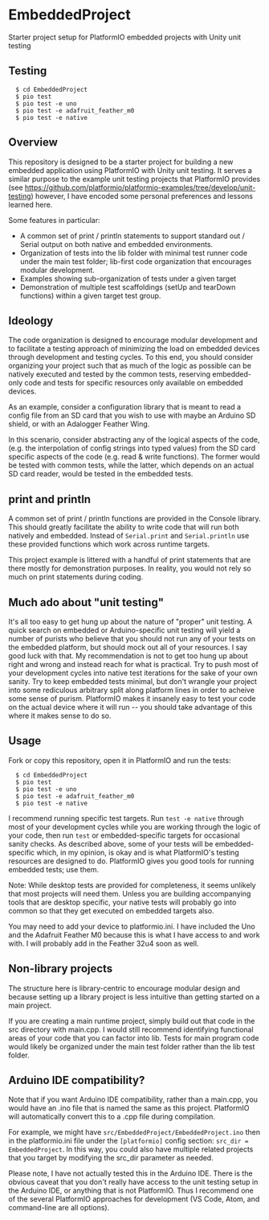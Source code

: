 # EmbeddedProject

Starter project setup for PlatformIO embedded projects with Unity unit testing


## Testing

```
  $ cd EmbeddedProject
  $ pio test
  $ pio test -e uno
  $ pio test -e adafruit_feather_m0
  $ pio test -e native
```

## Overview

This repository is designed to be a starter project for building a new
embedded application using PlatformIO with Unity unit testing. It serves a
similar purpose to the example unit testing projects that PlatformIO provides
(see https://github.com/platformio/platformio-examples/tree/develop/unit-testing)
however, I have encoded some personal preferences and lessons learned here.

Some features in particular:

 * A common set of print / println statements to support standard out / Serial
   output on both native and embedded environments.
 * Organization of tests into the lib folder with minimal test runner code
   under the main test folder; lib-first code organization that
   encourages modular development.
 * Examples showing sub-organization of tests under a given target
 * Demonstration of multiple test scaffoldings (setUp and tearDown functions)
   within a given target test group.


## Ideology

The code organization is designed to encourage modular development and to
facilitate a testing approach of minimizing the load on embedded devices
through development and testing cycles. To this end, you should consider
organizing your project such that as much of the logic as possible can be
natively executed and tested by the common tests, reserving embedded-only
code and tests for specific resources only available on embedded devices.

As an example, consider a configuration library that is meant to read a
config file from an SD card that you wish to use with maybe an Arduino SD
shield, or with an Adalogger Feather Wing.

In this scenario, consider abstracting any of the logical aspects of the code,
(e.g. the interpolation of config strings into typed values) from the SD card
specific aspects of the code (e.g. read & write functions). The former would be
tested with common tests, while the latter, which depends on an actual SD card
reader, would be tested in the embedded tests.

## print and println

A common set of print / println functions are provided in the Console library.
This should greatly facilitate the ability to write code that will run both
natively and embedded. Instead of `Serial.print` and `Serial.println` use these
provided functions which work across runtime targets.

This project example is littered with a handful of print statements that are
there mostly for demonstration purposes. In reality, you would not rely so
much on print statements during coding.


## Much ado about "unit testing"

It's all too easy to get hung up about the nature of "proper" unit testing.
A quick search on embedded or Arduino-specific unit testing will yield a
number of purists who believe that you should not run any of your tests
on the embedded platform, but should mock out all of your resources. I say
good luck with that. My recommendation is not to get too hung up about right
and wrong and instead reach for what is practical. Try to push most of your
development cycles into native test iterations for the sake of your own sanity.
Try to keep embedded tests minimal, but don't wrangle your project into some
rediculous arbitrary split along platform lines in order to acheive some sense
of purism. PlatformIO makes it insanely easy to test your code on the actual
device where it will run -- you should take advantage of this where it makes
sense to do so.

## Usage

Fork or copy this repository, open it in PlatformIO and run the tests:

```
  $ cd EmbeddedProject
  $ pio test
  $ pio test -e uno
  $ pio test -e adafruit_feather_m0
  $ pio test -e native
```

I recommend running specific test targets. Run `test -e native` through most
of your development cycles while you are working through the logic of your
code, then run `test` or embedded-specific targets for occasional sanity checks.
As described above, some of your tests will be embedded-specific which, in my
opinion, is okay and is what PlatformIO's testing resources are designed to do.
PlatformIO gives you good tools for running embedded tests; use them.

Note: While desktop tests are provided for completeness, it seems unlikely that
most projects will need them. Unless you are building accompanying tools that
are desktop specific, your native tests will probably go into common so that
they get executed on embedded targets also.

You may need to add your device to platformio.ini. I have included the Uno and
the Adafruit Feather M0 because this is what I have access to and work with. I
will probably add in the Feather 32u4 soon as well.

## Non-library projects

The structure here is library-centric to encourage modular design and because
setting up a library project is less intuitive than getting started on a main
project.

If you are creating a main runtime project, simply build out that code in the
src directory with main.cpp. I would still recommend identifying functional
areas of your code that you can factor into lib. Tests for main program code
would likely be organized under the main test folder rather than the lib
test folder.

## Arduino IDE compatibility?

Note that if you want Arduino IDE compatibility, rather than a main.cpp, you
would have an .ino file that is named the same as this project. PlatformIO will
automatically convert this to a .cpp file during compilation.

For example, we might have `src/EmbeddedProject/EmbeddedProject.ino` then in
the platformio.ini file under the `[platformio]` config section:
`src_dir = EmbeddedProject`. In this way, you could also have multiple
related projects that you target by modifying the src_dir parameter as
needed.

Please note, I have not actually tested this in the Arduino IDE. There is the
obvious caveat that you don't really have access to the unit testing setup
in the Arduino IDE, or anything that is not PlatformIO. Thus I recommend one of
the several PlatformIO approaches for development (VS Code, Atom, and
command-line are all options).
